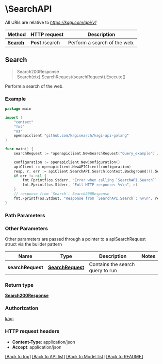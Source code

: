 # \SearchAPI

All URIs are relative to *https://kagi.com/api/v1*

Method | HTTP request | Description
------------- | ------------- | -------------
[**Search**](SearchAPI.md#Search) | **Post** /search | Perform a search of the web.



## Search

> Search200Response Search(ctx).SearchRequest(searchRequest).Execute()

Perform a search of the web.

### Example

```go
package main

import (
	"context"
	"fmt"
	"os"
	openapiclient "github.com/kagisearch/kagi-api-golang"
)

func main() {
	searchRequest := *openapiclient.NewSearchRequest("Query_example") // SearchRequest | Contains the search query to run

	configuration := openapiclient.NewConfiguration()
	apiClient := openapiclient.NewAPIClient(configuration)
	resp, r, err := apiClient.SearchAPI.Search(context.Background()).SearchRequest(searchRequest).Execute()
	if err != nil {
		fmt.Fprintf(os.Stderr, "Error when calling `SearchAPI.Search``: %v\n", err)
		fmt.Fprintf(os.Stderr, "Full HTTP response: %v\n", r)
	}
	// response from `Search`: Search200Response
	fmt.Fprintf(os.Stdout, "Response from `SearchAPI.Search`: %v\n", resp)
}
```

### Path Parameters



### Other Parameters

Other parameters are passed through a pointer to a apiSearchRequest struct via the builder pattern


Name | Type | Description  | Notes
------------- | ------------- | ------------- | -------------
 **searchRequest** | [**SearchRequest**](SearchRequest.md) | Contains the search query to run | 

### Return type

[**Search200Response**](Search200Response.md)

### Authorization

[kagi](../README.md#kagi)

### HTTP request headers

- **Content-Type**: application/json
- **Accept**: application/json

[[Back to top]](#) [[Back to API list]](../README.md#documentation-for-api-endpoints)
[[Back to Model list]](../README.md#documentation-for-models)
[[Back to README]](../README.md)

